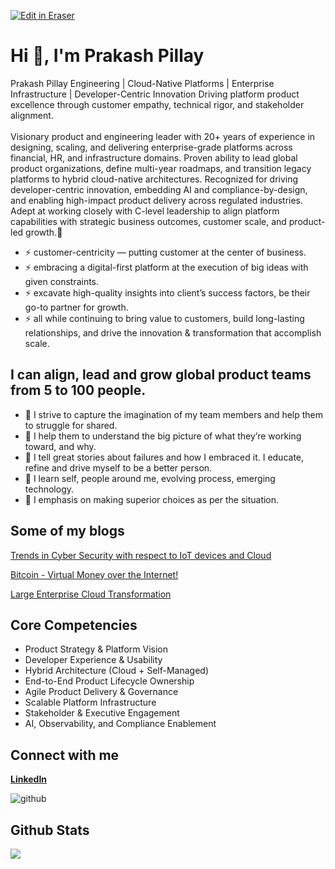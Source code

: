 <p><a target="_blank" href="https://app.eraser.io/workspace/QluJX4CM0ly6CWXVtQr9" id="edit-in-eraser-github-link"><img alt="Edit in Eraser" src="https://firebasestorage.googleapis.com/v0/b/second-petal-295822.appspot.com/o/images%2Fgithub%2FOpen%20in%20Eraser.svg?alt=media&amp;token=968381c8-a7e7-472a-8ed6-4a6626da5501"></a></p>

#  Hi 👋, I'm Prakash Pillay

Prakash Pillay
Engineering | Cloud-Native Platforms | Enterprise Infrastructure | Developer-Centric Innovation Driving platform product excellence through customer empathy, technical rigor, and stakeholder alignment.
<br>
<br>
Visionary product and engineering leader with 20+ years of experience in designing, scaling, and delivering enterprise-grade platforms across financial, HR, and infrastructure domains. Proven ability to lead global product organizations, define multi-year roadmaps, and transition legacy platforms to hybrid cloud-native architectures. Recognized for driving developer-centric innovation, embedding AI and compliance-by-design, and enabling high-impact product delivery across regulated industries. Adept at working closely with C-level leadership to align platform capabilities with strategic business outcomes, customer scale, and product-led growth.🚀

- ⚡ customer-centricity — putting customer at the center of business. 
- ⚡ embracing a digital-first platform at the execution of big ideas with given constraints.
- ⚡ excavate high-quality insights into client’s success factors, be their go-to partner for growth.
- ⚡ all while continuing to bring value to customers, build long-lasting relationships, and drive the
innovation & transformation that accomplish scale.

## I can align, lead and grow global product teams from 5 to 100 people.
- 🌱 I strive to capture the imagination of my team members and help them to struggle for shared.
- 🌱 I help them to understand the big picture of what they’re working toward, and why.
- 🌱 I tell great stories about failures and how I embraced it. I educate, refine and drive myself to be a better person.
- 🌱 I learn self, people around me, evolving process, emerging technology.
- 🌱 I emphasis on making superior choices as per the situation.
##  Some of my blogs 
[﻿Trends in Cyber Security with respect to IoT devices and Cloud](https://www.linkedin.com/pulse/trends-cyber-security-respect-iot-devices-cloud-prakash-pillay/)

[﻿Bitcoin - Virtual Money over the Internet!](http://prakashpillay.blogspot.com/2017/10/bitcoin-money-over-internet.html)

[﻿Large Enterprise Cloud Transformation](https://www.linkedin.com/pulse/large-enterprise-cloud-transformation-prakash-pillay/)


## Core Competencies
<ul>
  <li>Product Strategy & Platform Vision</li> 
  <li>Developer Experience & Usability</li> 
  <li>Hybrid Architecture (Cloud + Self-Managed)</li> 
  <li>End-to-End Product Lifecycle Ownership</li> 
  <li>Agile Product Delivery & Governance</li> 
  <li>Scalable Platform Infrastructure</li> 
  <li>Stakeholder & Executive Engagement</li> 
  <li>AI, Observability, and Compliance Enablement</li> 
</ul>

## Connect with me
<b>[﻿LinkedIn](https://www.linkedin.com/in/prakashpillay/)</b>

![github](https://img.shields.io/badge/github-%2324292e.svg?&style=for-the-badge&logo=github&logoColor=white "")

## Github Stats
![](https://github-readme-stats.vercel.app/api?username=prakashpillay&show_icons=true&count_private=true&hide_border=true "")




<!--- Eraser file: https://app.eraser.io/workspace/QluJX4CM0ly6CWXVtQr9 --->

